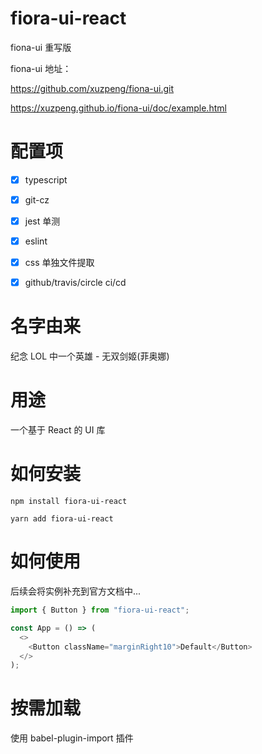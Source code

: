 # fiora-ui-react

fiona-ui 重写版

fiona-ui 地址：

https://github.com/xuzpeng/fiona-ui.git

https://xuzpeng.github.io/fiona-ui/doc/example.html

# 配置项

- [x] typescript

- [x] git-cz

- [x] jest 单测

- [x] eslint

- [x] css 单独文件提取

- [x] github/travis/circle ci/cd

# 名字由来

纪念 LOL 中一个英雄 - 无双剑姬(菲奥娜)

# 用途

一个基于 React 的 UI 库

# 如何安装

`npm install fiora-ui-react`

`yarn add fiora-ui-react`

# 如何使用

后续会将实例补充到官方文档中...

```typescript jsx
import { Button } from "fiora-ui-react";

const App = () => (
  <>
    <Button className="marginRight10">Default</Button>
  </>
);
```

# 按需加载

使用 babel-plugin-import 插件
